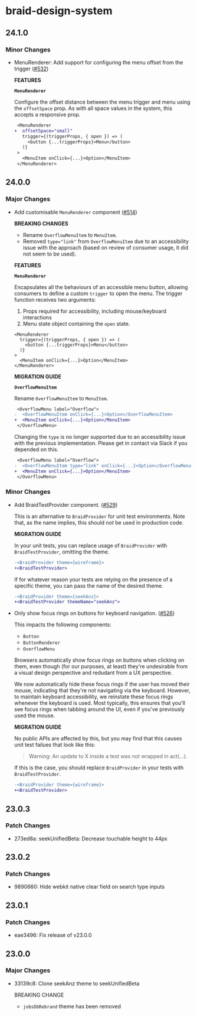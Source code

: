 # braid-design-system

## 24.1.0

### Minor Changes

- MenuRenderer: Add support for configuring the menu offset from the trigger ([#532](https://github.com/seek-oss/braid-design-system/pull/532))

  **FEATURES**

  **`MenuRenderer`**

  Configure the offset distance between the menu trigger and menu using the `offsetSpace` prop. As with all space values in the system, this accepts a responsive prop.

  ```diff
   <MenuRenderer
  +  offsetSpace="small"
     trigger={(triggerProps, { open }) => (
       <button {...triggerProps}>Menu</button>
     )}
   >
     <MenuItem onClick={...}>Option</MenuItem>
   </MenuRenderer>
  ```

## 24.0.0

### Major Changes

- Add customisable `MenuRenderer` component ([#514](https://github.com/seek-oss/braid-design-system/pull/514))

  **BREAKING CHANGES**

  - Rename `OverflowMenuItem` to `MenuItem`.
  - Removed `type="link"` from `OverflowMenuItem` due to an accessibility issue with the approach (based on review of consumer usage, it did not seem to be used).

  **FEATURES**

  **`MenuRenderer`**

  Encapsulates all the behaviours of an accessible menu button, allowing consumers to define a custom `trigger` to open the menu. The trigger function receives two arguments:

  1. Props required for accessibility, including mouse/keyboard interactions
  2. Menu state object containing the `open` state.

  ```tsx
  <MenuRenderer
    trigger={(triggerProps, { open }) => (
      <button {...triggerProps}>Menu</button>
    )}
  >
    <MenuItem onClick={...}>Option</MenuItem>
  </MenuRenderer>
  ```

  **MIGRATION GUIDE**

  **`OverflowMenuItem`**

  Rename `OverflowMenuItem` to `MenuItem`.

  ```diff
   <OverflowMenu label="Overflow">
  -  <OverflowMenuItem onClick={...}>Option</OverflowMenuItem>
  +  <MenuItem onClick={...}>Option</MenuItem>
   </OverflowMenu>
  ```

  Changing the `type` is no longer supported due to an accessibility issue with the previous implementation. Please get in contact via Slack if you depended on this.

  ```diff
   <OverflowMenu label="Overflow">
  -  <OverflowMenuItem type="link" onClick={...}>Option</OverflowMenuItem>
  +  <MenuItem onClick={...}>Option</MenuItem>
   </OverflowMenu>
  ```

### Minor Changes

- Add BraidTestProvider component. ([#529](https://github.com/seek-oss/braid-design-system/pull/529))

  This is an alternative to `BraidProvider` for unit test environments. Note that, as the name implies, this should _not_ be used in production code.

  **MIGRATION GUIDE**

  In your unit tests, you can replace usage of `BraidProvider` with `BraidTestProvider`, omitting the theme.

  ```diff
  -<BraidProvider theme={wireframe}>
  +<BraidTestProvider>
  ```

  If for whatever reason your tests are relying on the presence of a specific theme, you can pass the name of the desired theme.

  ```diff
  -<BraidProvider theme={seekAnz}>
  +<BraidTestProvider themeName="seekAnz">
  ```

- Only show focus rings on buttons for keyboard navigation. ([#526](https://github.com/seek-oss/braid-design-system/pull/526))

  This impacts the following components:

  - `Button`
  - `ButtonRenderer`
  - `OverflowMenu`

  Browsers automatically show focus rings on buttons when clicking on them, even though (for our purposes, at least) they're undesirable from a visual design perspective and redudant from a UX perspective.

  We now automatically hide these focus rings if the user has moved their mouse, indicating that they're not navigating via the keyboard. However, to maintain keyboard accessibility, we reinstate these focus rings whenever the keyboard is used. Most typically, this ensures that you'll see focus rings when tabbing around the UI, even if you've previously used the mouse.

  **MIGRATION GUIDE**

  No public APIs are affected by this, but you may find that this causes unit test failues that look like this:

  > Warning: An update to X inside a test was not wrapped in act(...).

  If this is the case, you should replace `BraidProvider` in your tests with `BraidTestProvider`.

  ```diff
  -<BraidProvider theme={wireframe}>
  +<BraidTestProvider>
  ```

## 23.0.3

### Patch Changes

- 273ed8a: seekUnifiedBeta: Decrease touchable height to 44px

## 23.0.2

### Patch Changes

- 9890660: Hide webkit native clear field on search type inputs

## 23.0.1

### Patch Changes

- eae3496: Fix release of v23.0.0

## 23.0.0

### Major Changes

- 33139c8: Clone seekAnz theme to seekUnifiedBeta

  BREAKING CHANGE

  - `jobsDbRebrand` theme has been removed
